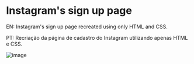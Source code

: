 # Instagram's sign up page

EN: Instagram's sign up page recreated using only HTML and CSS.

PT: Recriação da página de cadastro do Instagram utilizando apenas HTML e CSS.

![image](https://user-images.githubusercontent.com/83526857/144694656-117565b1-85c0-4ae8-8902-1b63df552a61.png)
